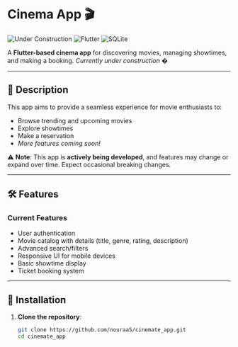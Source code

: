 # Cinema App 🎬

![Under Construction](https://img.shields.io/badge/status-under_construction-yellow.svg) ![Flutter](https://img.shields.io/badge/Flutter-3.19.4-blue) ![SQLite](https://img.shields.io/badge/SQLite-2.3.3+1-green)

A **Flutter-based cinema app** for discovering movies, managing showtimes, and making a booking. *Currently under construction* �

---

## 📝 Description  
This app aims to provide a seamless experience for movie enthusiasts to:  
- Browse trending and upcoming movies  
- Explore showtimes  
- Make a reservation  
- *More features coming soon!*  

⚠️ **Note**: This app is **actively being developed**, and features may change or expand over time. Expect occasional breaking changes.

---

## 🛠️ Features  

### Current Features  
- User authentication  
- Movie catalog with details (title, genre, rating, description)  
- Advanced search/filters  
- Responsive UI for mobile devices  
- Basic showtime display
- Ticket booking system  
  
---

## 🚀 Installation  

1. **Clone the repository**:  
   ```bash  
   git clone https://github.com/nouraa5/cinemate_app.git  
   cd cinemate_app

